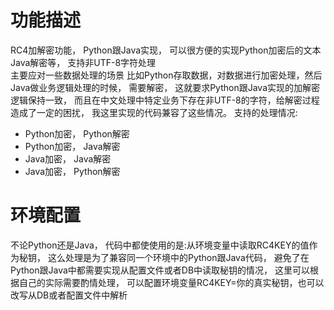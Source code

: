 # 功能描述
RC4加解密功能， Python跟Java实现， 可以很方便的实现Python加密后的文本Java解密等， 支持非UTF-8字符处理  
主要应对一些数据处理的场景 比如Python存取数据，对数据进行加密处理，然后Java做业务逻辑处理的时候， 需要解密， 这就要求Python跟Java实现的加解密逻辑保持一致， 而且在中文处理中特定业务下存在非UTF-8的字符，给解密过程造成了一定的困扰， 我这里实现的代码兼容了这些情况。
支持的处理情况:
+ Python加密， Python解密
+ Python加密， Java解密
+ Java加密， Java解密
+ Java加密， Python解密

# 环境配置
不论Python还是Java， 代码中都使使用的是:从环境变量中读取RC4KEY的值作为秘钥，
这么处理是为了兼容同一个环境中的Python跟Java代码， 避免了在Python跟Java中都需要实现从配置文件或者DB中读取秘钥的情况， 这里可以根据自己的实际需要酌情处理， 可以配置环境变量RC4KEY=你的真实秘钥，也可以改写从DB或者配置文件中解析
